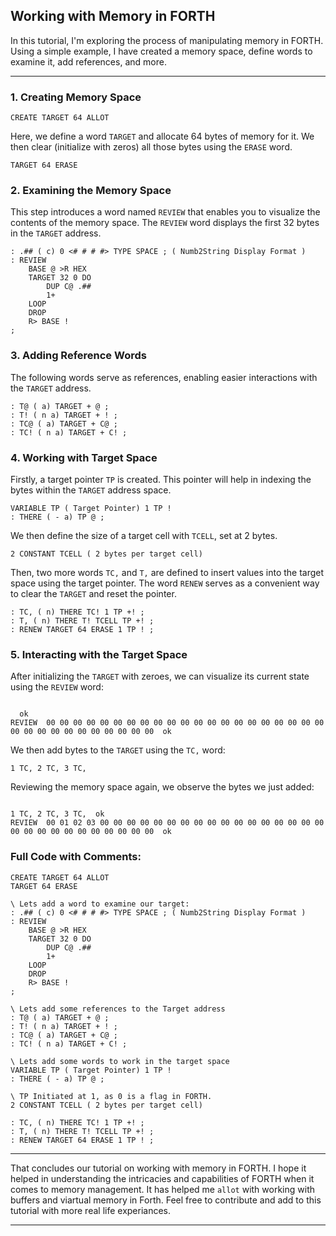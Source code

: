 


## Working with Memory in FORTH

In this tutorial, I'm exploring the process of manipulating memory in FORTH. Using a simple example, I have created a memory space, define words to examine it, add references, and more.

---

### 1. Creating Memory Space
```forth
CREATE TARGET 64 ALLOT
```
Here, we define a word `TARGET` and allocate 64 bytes of memory for it. We then clear (initialize with zeros) all those bytes using the `ERASE` word.
```forth
TARGET 64 ERASE
```

### 2. Examining the Memory Space
This step introduces a word named `REVIEW` that enables you to visualize the contents of the memory space. The `REVIEW` word displays the first 32 bytes in the `TARGET` address.
```forth
: .## ( c) 0 <# # # #> TYPE SPACE ; ( Numb2String Display Format )
: REVIEW
    BASE @ >R HEX
    TARGET 32 0 DO
        DUP C@ .##
        1+
    LOOP
    DROP
    R> BASE !
;
```

### 3. Adding Reference Words
The following words serve as references, enabling easier interactions with the `TARGET` address.
```forth
: T@ ( a) TARGET + @ ;
: T! ( n a) TARGET + ! ;
: TC@ ( a) TARGET + C@ ;
: TC! ( n a) TARGET + C! ;
```

### 4. Working with Target Space
Firstly, a target pointer `TP` is created. This pointer will help in indexing the bytes within the `TARGET` address space.
```forth
VARIABLE TP ( Target Pointer) 1 TP !
: THERE ( - a) TP @ ;
```
We then define the size of a target cell with `TCELL`, set at 2 bytes.
```forth
2 CONSTANT TCELL ( 2 bytes per target cell)
```
Then, two more words `TC,` and `T,` are defined to insert values into the target space using the target pointer. The word `RENEW` serves as a convenient way to clear the `TARGET` and reset the pointer.
```forth
: TC, ( n) THERE TC! 1 TP +! ;
: T, ( n) THERE T! TCELL TP +! ;
: RENEW TARGET 64 ERASE 1 TP ! ;
```

### 5. Interacting with the Target Space

After initializing the `TARGET` with zeroes, we can visualize its current state using the `REVIEW` word:

```text

  ok
REVIEW  00 00 00 00 00 00 00 00 00 00 00 00 00 00 00 00 00 00 00 00 00 00 00 00 00 00 00 00 00 00 00 00  ok

```

We then add bytes to the `TARGET` using the `TC,` word:

```forth
1 TC, 2 TC, 3 TC,
```

Reviewing the memory space again, we observe the bytes we just added:

```text

1 TC, 2 TC, 3 TC,  ok
REVIEW  00 01 02 03 00 00 00 00 00 00 00 00 00 00 00 00 00 00 00 00 00 00 00 00 00 00 00 00 00 00 00 00  ok

```

### Full Code with Comments:
```forth
CREATE TARGET 64 ALLOT
TARGET 64 ERASE

\ Lets add a word to examine our target:
: .## ( c) 0 <# # # #> TYPE SPACE ; ( Numb2String Display Format )
: REVIEW
    BASE @ >R HEX
    TARGET 32 0 DO
        DUP C@ .##
        1+
    LOOP
    DROP
    R> BASE !
;

\ Lets add some references to the Target address
: T@ ( a) TARGET + @ ;
: T! ( n a) TARGET + ! ;
: TC@ ( a) TARGET + C@ ;
: TC! ( n a) TARGET + C! ;

\ Lets add some words to work in the target space
VARIABLE TP ( Target Pointer) 1 TP !
: THERE ( - a) TP @ ;

\ TP Initiated at 1, as 0 is a flag in FORTH.
2 CONSTANT TCELL ( 2 bytes per target cell)

: TC, ( n) THERE TC! 1 TP +! ;
: T, ( n) THERE T! TCELL TP +! ;
: RENEW TARGET 64 ERASE 1 TP ! ;
```

---

That concludes our tutorial on working with memory in FORTH. I hope it helped in understanding the intricacies and capabilities of FORTH when it comes to memory management. It has helped me ` allot ` with working with buffers and viartual memory in Forth. Feel free to contribute and add to this tutorial with more real life experiances. 

---
